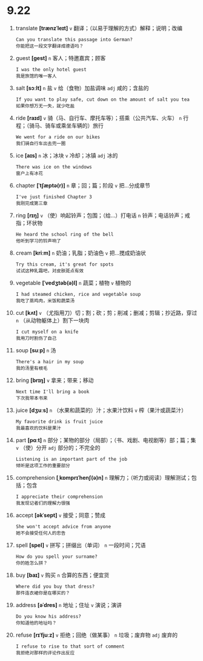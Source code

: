 # 9.22

1. translate **[trænzˈleɪt]** `v` 翻译；（以易于理解的方式）解释；说明；改编

   ```
   Can you translate this passage into German?
   你能把这一段文字翻译成德语吗？
   ```

2. guest **[ɡest]** `n` 客人；特邀嘉宾；顾客

   ```
   I was the only hotel guest
   我是旅馆的唯一客人
   ```

3. salt **[sɔːlt]** `n` 盐 `v` 给（食物）加盐调味 `adj` 咸的；含盐的

   ```
   If you want to play safe, cut down on the amount of salt you tea
   如果你想万无一失，就少吃盐
   ```

4. ride **[raɪd]** `v` 骑（马、自行车、摩托车等）；搭乘（公共汽车、火车） `n` 行程；（骑马、骑车或乘坐车辆的）旅行

   ```
   We went for a ride on our bikes
   我们骑自行车出去兜一圈
   ```

5. ice **[aɪs]** `n` 冰；冰块 `v` 冷却；冰镇 `adj` 冰的

   ```
   There was ice on the windows
   窗户上有冰花
   ```

6. chapter **[ˈtʃæptə(r)]** `n` 章；回；篇；阶段 `v` 把...分成章节

   ```
   I've just finished Chapter 3
   我刚完成第三章
   ```

7. ring **[rɪŋ]** `v` （使）响起铃声；包围；（给...）打电话 `n` 铃声；电话铃声；戒指；环状物

   ```
   He heard the school ring of the bell
   他听到学习的铃声响了
   ```

8. cream **[kriːm]** `n` 奶油；乳脂；奶油色 `v` 把...搅成奶油状

   ```
   Try this cream, it's great for spots
   试试这种乳霜吧，对皮肤斑点有效
   ```

9. vegetable **[ˈvedʒtəb(ə)l]** `n` 蔬菜；植物 `v` 植物的

   ```
   I had steamed chicken, rice and vegetable soup
   我吃了蒸鸡肉，米饭和蔬菜汤
   ```

10. cut **[kʌt]** `v` （尤指用刀）切；割；砍；剪；削减；删减；剪辑；抄近路，穿过 `n` （从动物躯体上）割下一块肉

    ```
    I cut myself on a knife
    我用刀时割伤了自己
    ```

11. soup **[suːp]** `n` 汤

    ```
    There's a hair in my soup
    我的汤里有根毛
    ```

12. bring **[brɪŋ]** `v` 拿来；带来；移动

    ```
    Next time I'll bring a book
    下次我带本书来
    ```

13. juice **[dʒuːs]** `n` （水果和蔬菜的）汁；水果汁饮料 `v` 榨（果汁或蔬菜汁）

    ```
    My favorite drink is fruit juice
    我最喜欢的饮料是果汁
    ```

14. part **[pɑːt]** `n` 部分；某物的部分（局部）；（书、戏剧、电视剧等）部；篇；集 `v` （使）分开 `adj` 部分的；不完全的

    ```
    Listening is an important part of the job
    倾听是这项工作的重要部分
    ```

15. comprehension **[ˌkɒmprɪˈhenʃ(ə)n]** `n` 理解力；（听力或阅读）理解测试；包括；包含

    ```
    I appreciate their comprehension
    我发现记者们的理解力很强
    ```

16. accept **[əkˈsept]** `v` 接受；同意；赞成

    ```
    She won't accept advice from anyone
    她不会接受任何人的忠告
    ```

17. spell **[spel]** `v` 拼写；拼缀出（单词） `n` 一段时间；咒语

    ```
    How do you spell your surname?
    你的姓怎么拼？
    ```

18. buy **[baɪ]** `v` 购买 `n` 合算的东西；便宜货

    ```
    Where did you buy that dress?
    那件连衣裙你是在哪买的？
    ```

19. address **[əˈdres]** `n` 地址；住址 `v` 演说；演讲

    ```
    Do you know his address?
    你知道他的地址吗？
    ```

20. refuse **[rɪˈfjuːz]** `v` 拒绝；回绝（做某事） `n` 垃圾；废弃物 `adj` 废弃的
    ```
    I refuse to rise to that sort of comment
    我拒绝对那样的评论作出反应
    ```
